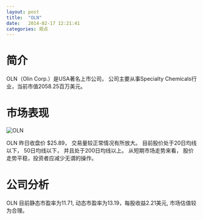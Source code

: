 ```yaml
---
layout: post
title:  "OLN"
date:   2014-02-17 12:21:41
categories: 观点
---
```


# 简介
OLN（Olin Corp.）是USA著名上市公司，
公司主要从事Specialty Chemicals行业，当前市值2058.25百万美元。

# 市场表现

![OLN](http://finviz.com/chart.ashx?t=OLN&ty=c&ta=1&p=d&s=l)

OLN 昨日收盘价 $25.89，
交易量较正常情况有所放大。
目前股价处于20日均线以下，
50日均线以下，
并且处于200日均线以上。
从短期市场走势来看，
股价走势平稳，投资者应减少无谓的操作。

# 公司分析
OLN 目前静态市盈率为11.71, 动态市盈率为13.19，每股收益2.21美元,
市场估值较为合理。
